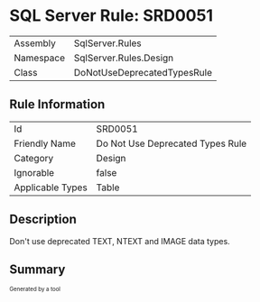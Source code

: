 ﻿# SQL Server Rule: SRD0051
  
|    |    |
|----|----|
| Assembly | SqlServer.Rules |
| Namespace | SqlServer.Rules.Design |
| Class | DoNotUseDeprecatedTypesRule |
  
## Rule Information
  
|    |    |
|----|----|
| Id | SRD0051 |
| Friendly Name | Do Not Use Deprecated Types Rule |
| Category | Design |
| Ignorable | false |
| Applicable Types | Table  |
  
## Description
  
Don't use deprecated TEXT, NTEXT and IMAGE data types.
  
## Summary
  

  
<sub><sup>Generated by a tool</sup></sub>
